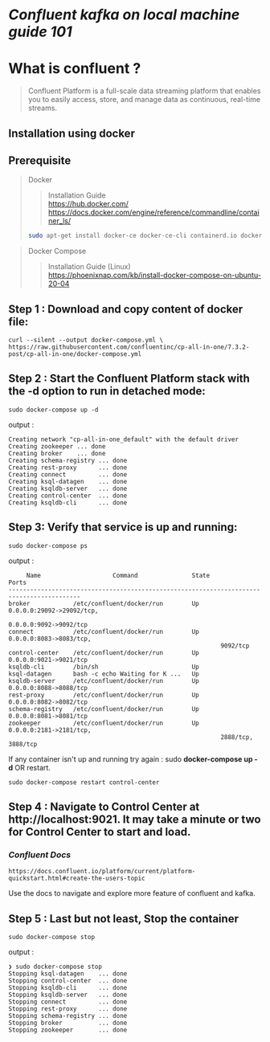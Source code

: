# *Confluent kafka on local machine guide 101*

# What is confluent ?
> Confluent Platform is a full-scale data streaming     platform that enables you to easily access, store, and manage data as continuous, real-time streams.

## Installation using docker

## Prerequisite 
> Docker        
>> Installation Guide   
>> https://hub.docker.com/       
> https://docs.docker.com/engine/reference/commandline/container_ls/   
>``` bash
> sudo apt-get install docker-ce docker-ce-cli containerd.io docker-buildx-plugin docker-compose-plugin
>```


> Docker Compose   
>> Installation Guide (Linux)   
>> https://phoenixnap.com/kb/install-docker-compose-on-ubuntu-20-04    

## Step 1 : Download and copy content of docker file:   
``` curl
curl --silent --output docker-compose.yml \
https://raw.githubusercontent.com/confluentinc/cp-all-in-one/7.3.2-post/cp-all-in-one/docker-compose.yml

```

## Step 2 : Start the Confluent Platform stack with the -d option to run in detached mode:

``` docker
sudo docker-compose up -d
```
output :
``` docker
Creating network "cp-all-in-one_default" with the default driver
Creating zookeeper ... done
Creating broker    ... done
Creating schema-registry ... done
Creating rest-proxy      ... done
Creating connect         ... done
Creating ksql-datagen    ... done
Creating ksqldb-server   ... done
Creating control-center  ... done
Creating ksqldb-cli      ... done
```

## Step 3: Verify that service is up and running:   
``` docker
sudo docker-compose ps
```
output :
```  docker
     Name                    Command               State                Ports
------------------------------------------------------------------------------------------
broker            /etc/confluent/docker/run        Up      0.0.0.0:29092->29092/tcp,
                                                           0.0.0.0:9092->9092/tcp
connect           /etc/confluent/docker/run        Up      0.0.0.0:8083->8083/tcp,
                                                           9092/tcp
control-center    /etc/confluent/docker/run        Up      0.0.0.0:9021->9021/tcp
ksqldb-cli        /bin/sh                          Up
ksql-datagen      bash -c echo Waiting for K ...   Up
ksqldb-server     /etc/confluent/docker/run        Up      0.0.0.0:8088->8088/tcp
rest-proxy        /etc/confluent/docker/run        Up      0.0.0.0:8082->8082/tcp
schema-registry   /etc/confluent/docker/run        Up      0.0.0.0:8081->8081/tcp
zookeeper         /etc/confluent/docker/run        Up      0.0.0.0:2181->2181/tcp,
                                                           2888/tcp, 3888/tcp

```

If any container isn't up and running try again : sudo **docker-compose up -d** OR restart.
``` docker
sudo docker-compose restart control-center
```

## Step 4 : Navigate to Control Center at http://localhost:9021. It may take a minute or two for Control Center to start and load.

### ***Confluent Docs***
``` url
https://docs.confluent.io/platform/current/platform-quickstart.html#create-the-users-topic
```

Use the docs to navigate and explore more feature of confluent and kafka.

## Step 5 : Last but not least, Stop the container
``` docker
sudo docker-compose stop
```
output :
``` docker
❯ sudo docker-compose stop
Stopping ksql-datagen    ... done
Stopping control-center  ... done
Stopping ksqldb-cli      ... done
Stopping ksqldb-server   ... done
Stopping connect         ... done
Stopping rest-proxy      ... done
Stopping schema-registry ... done
Stopping broker          ... done
Stopping zookeeper       ... done
```
